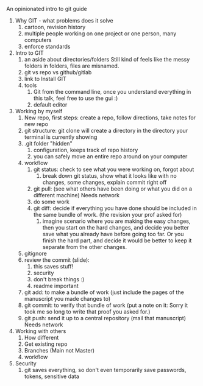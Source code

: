 An opinionated intro to git guide

1. Why GIT - what problems does it solve
   1. cartoon, revision history
   2. multiple people working on one project
      or one person, many computers
   3. enforce standards
2. Intro to GIT
   1. an aside about directories/folders 
      Still kind of feels like the messy folders in folders, files are misnamed.
   2. git vs repo vs github/gitlab
   3. link to Install GIT
   4. tools
      1. Git from the command line, once you understand everything in this talk, feel free to use the gui :)
      2. default editor
3. Working by myself
   1. New repo, first steps: create a repo, follow directions, take notes for new repo
   2. git structure: git clone will create a directory in the directory your terminal is currently showing
   3. .git folder "hidden"
      1. configuration, keeps track of repo history
      2. you can safely move an entire repo around on your computer 
   4. workflow
      1. git status: check to see what you were working on, forgot about
      	 1. break down git status, show what it looks like with no changes, some changes, explain commit right off
      2. git pull: (see what others have been doing or what you did on a different machine) Needs network
      3. do some work
      4. git diff: decide if everything you have done should be included in the same bundle of work.
      (the revision your prof asked for)
      	 1. imagine scenario where you are making the easy changes, then you start on the hard changes, and
	 decide you better save what you already have before going too far. Or you finish the hard part, and
	 decide it would be better to keep it separate from the other changes.
	 2. gitignore
	 3. review the commit (slide):
	    1. this saves stuff!
	    2. security
	    3. don't break things :)
	    4. readme important
      5. git add: to make a bundle of work (just include the pages of the manuscript you made changes to)
      6. git commit: to verify that bundle of work
      (put a note on it: Sorry it took me so long to write that proof you asked for.)
      7. git push: send it up to a central repository (mail that manuscript) Needs network
4. Working with others
   1. How different
   2. Get existing repo
   3. Branches (Main not Master)
   4. workflow
5. Security
   1. git saves everything, so don't even temporarily save passwords, tokens, sensitive data


